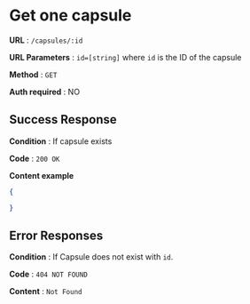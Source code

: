 # Get one capsule

**URL** : `/capsules/:id`

**URL Parameters** : `id=[string]` where `id` is the ID of the capsule

**Method** : `GET`

**Auth required** : NO

## Success Response

**Condition** : If capsule exists

**Code** : `200 OK`

**Content example**

```json
{

}
```

## Error Responses

**Condition** : If Capsule does not exist with `id`.

**Code** : `404 NOT FOUND`

**Content** : `Not Found`
